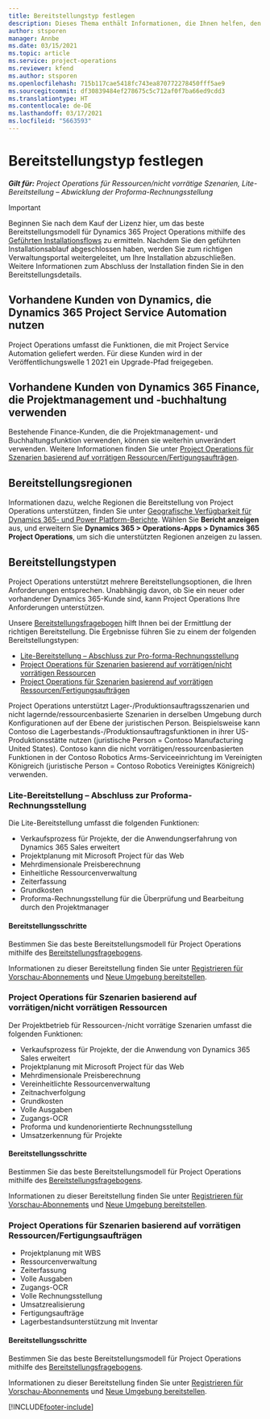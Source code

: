 ```yaml
---
title: Bereitstellungstyp festlegen
description: Dieses Thema enthält Informationen, die Ihnen helfen, den korrekten Bereitstellungstyp von Projekt Operations für Ihr Unternehmen zu bestimmen.
author: stsporen
manager: Annbe
ms.date: 03/15/2021
ms.topic: article
ms.service: project-operations
ms.reviewer: kfend
ms.author: stsporen
ms.openlocfilehash: 715b117cae5418fc743ea870772278450fff5ae9
ms.sourcegitcommit: df30839484ef278675c5c712af0f7ba66ed9cdd3
ms.translationtype: HT
ms.contentlocale: de-DE
ms.lasthandoff: 03/17/2021
ms.locfileid: "5663593"
---
```

# <a name="determine-your-deployment-type"></a>Bereitstellungstyp festlegen

_**Gilt für:** Project Operations für Ressourcen/nicht vorrätige Szenarien, Lite-Bereitstellung – Abwicklung der Proforma-Rechnungsstellung_

> [!IMPORTANT]
> Beginnen Sie nach dem Kauf der Lizenz hier, um das beste Bereitstellungsmodell für Dynamics 365 Project Operations mithilfe des [ Geführten Installationsflows](https://aka.ms/provisionprojectoperations) zu ermitteln.
> Nachdem Sie den geführten Installationsablauf abgeschlossen haben, werden Sie zum richtigen Verwaltungsportal weitergeleitet, um Ihre Installation abzuschließen. Weitere Informationen zum Abschluss der Installation finden Sie in den Bereitstellungsdetails.


## <a name="existing-customers-of-dynamics-using-dynamics-365-project-service-automation"></a>Vorhandene Kunden von Dynamics, die Dynamics 365 Project Service Automation nutzen
Project Operations umfasst die Funktionen, die mit Project Service Automation geliefert werden. Für diese Kunden wird in der Veröffentlichungswelle 1 2021 ein Upgrade-Pfad freigegeben.

## <a name="existing-customers-of-dynamics-365-finance-using-project-management-and-accounting"></a>Vorhandene Kunden von Dynamics 365 Finance, die Projektmanagement und -buchhaltung verwenden 

Bestehende Finance-Kunden, die die Projektmanagement- und Buchhaltungsfunktion verwenden, können sie weiterhin unverändert verwenden. Weitere Informationen finden Sie unter [Project Operations für Szenarien basierend auf vorrätigen Ressourcen/Fertigungsaufträgen](#pma).


## <a name="deployment-regions"></a>Bereitstellungsregionen
Informationen dazu, welche Regionen die Bereitstellung von Project Operations unterstützen, finden Sie unter [Geografische Verfügbarkeit für Dynamics 365- und Power Platform-Berichte](https://dynamics.microsoft.com/en-us/geographic-availability/). Wählen Sie **Bericht anzeigen** aus, und erweitern Sie **Dynamics 365 > Operations-Apps > Dynamics 365 Project Operations**, um sich die unterstützten Regionen anzeigen zu lassen.

## <a name="deployment-types"></a>Bereitstellungstypen
Project Operations unterstützt mehrere Bereitstellungsoptionen, die Ihren Anforderungen entsprechen. Unabhängig davon, ob Sie ein neuer oder vorhandener Dynamics 365-Kunde sind, kann Project Operations Ihre Anforderungen unterstützen.

Unsere [Bereitstellungsfragebogen](https://aka.ms/provisionprojectoperations) hilft Ihnen bei der Ermittlung der richtigen Bereitstellung. Die Ergebnisse führen Sie zu einem der folgenden Bereitstellungstypen:

- [Lite-Bereitstellung – Abschluss zur Pro-forma-Rechnungsstellung](#lite)
- [Project Operations für Szenarien basierend auf vorrätigen/nicht vorrätigen Ressourcen](#integrated)
- [Project Operations für Szenarien basierend auf vorrätigen Ressourcen/Fertigungsaufträgen](#pma)

Project Operations unterstützt Lager-/Produktionsauftragsszenarien und nicht lagernde/ressourcenbasierte Szenarien in derselben Umgebung durch Konfigurationen auf der Ebene der juristischen Person. Beispielsweise kann Contoso die Lagerbestands-/Produktionsauftragsfunktionen in ihrer US-Produktionsstätte nutzen (juristische Person = Contoso Manufacturing United States). Contoso kann die nicht vorrätigen/ressourcenbasierten Funktionen in der Contoso Robotics Arms-Serviceeinrichtung im Vereinigten Königreich (juristische Person = Contoso Robotics Vereinigtes Königreich) verwenden.

### <a name="lite-deployment---deal-to-proforma-invoicing"></a><a  name="lite"></a>Lite-Bereitstellung – Abschluss zur Proforma-Rechnungsstellung

Die Lite-Bereitstellung umfasst die folgenden Funktionen:

- Verkaufsprozess für Projekte, der die Anwendungserfahrung von Dynamics 365 Sales erweitert
- Projektplanung mit Microsoft Project für das Web
- Mehrdimensionale Preisberechnung
- Einheitliche Ressourcenverwaltung
- Zeiterfassung
- Grundkosten
- Proforma-Rechnungsstellung für die Überprüfung und Bearbeitung durch den Projektmanager 

#### <a name="deployment-steps"></a>Bereitstellungsschritte
Bestimmen Sie das beste Bereitstellungsmodell für Project Operations mithilfe des [Bereitstellungsfragebogens](https://aka.ms/provisionprojectoperations).

Informationen zu dieser Bereitstellung finden Sie unter [Registrieren für Vorschau-Abonnements](lite-preview-subscription-sign-up.md) und [Neue Umgebung bereitstellen](lite-deployment.md). 


### <a name="project-operations-for-resourcenon-stocked-scenarios"></a><a name="integrated"></a>Project Operations für Szenarien basierend auf vorrätigen/nicht vorrätigen Ressourcen
Der Projektbetrieb für Ressourcen-/nicht vorrätige Szenarien umfasst die folgenden Funktionen:
 
- Verkaufsprozess für Projekte, der die Anwendung von Dynamics 365 Sales erweitert
- Projektplanung mit Microsoft Project für das Web
- Mehrdimensionale Preisberechnung
- Vereinheitlichte Ressourcenverwaltung
- Zeitnachverfolgung
- Grundkosten
- Volle Ausgaben
- Zugangs-OCR
- Proforma und kundenorientierte Rechnungsstellung 
- Umsatzerkennung für Projekte

#### <a name="deployment-steps"></a>Bereitstellungsschritte
Bestimmen Sie das beste Bereitstellungsmodell für Project Operations mithilfe des [Bereitstellungsfragebogens](https://aka.ms/provisionprojectoperations).

Informationen zu dieser Bereitstellung finden Sie unter [Registrieren für Vorschau-Abonnements](resource-sign-up-preview-subscription.md) und [Neue Umgebung bereitstellen](resource-provision-new-environment.md). 


### <a name="project-operations-for-stockedproduction-order-scenarios"></a><a name="pma"></a>Project Operations für Szenarien basierend auf vorrätigen Ressourcen/Fertigungsaufträgen

- Projektplanung mit WBS
- Ressourcenverwaltung
- Zeiterfassung
- Volle Ausgaben
- Zugangs-OCR
- Volle Rechnungsstellung
- Umsatzrealisierung
- Fertigungsaufträge
- Lagerbestandsunterstützung mit Inventar

#### <a name="deployment-steps"></a>Bereitstellungsschritte
Bestimmen Sie das beste Bereitstellungsmodell für Project Operations mithilfe des [Bereitstellungsfragebogens](https://aka.ms/provisionprojectoperations).

Informationen zu dieser Bereitstellung finden Sie unter [Registrieren für Vorschau-Abonnements](https://docs.microsoft.com/dynamics365/fin-ops-core/dev-itpro/dev-tools/sign-up-preview-subscription?toc=/dynamics365/finance/toc.json) und [Neue Umgebung bereitstellen](https://docs.microsoft.com/dynamics365/fin-ops-core/dev-itpro/deployment/deploy-demo-environment?toc=/dynamics365/finance/toc.json). 



[!INCLUDE[footer-include](../includes/footer-banner.md)]

